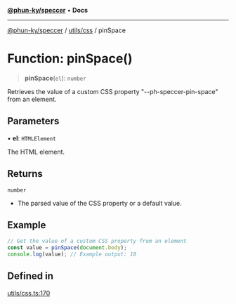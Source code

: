 [**@phun-ky/speccer**](../../../README.md) • **Docs**

***

[@phun-ky/speccer](../../../README.md) / [utils/css](../README.md) / pinSpace

# Function: pinSpace()

> **pinSpace**(`el`): `number`

Retrieves the value of a custom CSS property "--ph-speccer-pin-space" from an element.

## Parameters

• **el**: `HTMLElement`

The HTML element.

## Returns

`number`

- The parsed value of the CSS property or a default value.

## Example

```ts
// Get the value of a custom CSS property from an element
const value = pinSpace(document.body);
console.log(value); // Example output: 10
```

## Defined in

[utils/css.ts:170](https://github.com/phun-ky/speccer/blob/main/src/utils/css.ts#L170)
